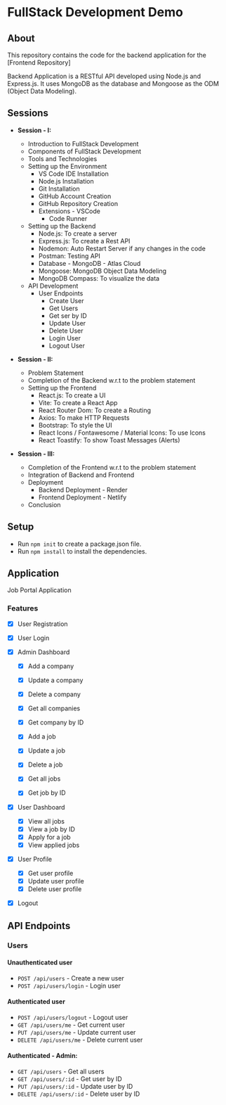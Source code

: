 # FullStack Development Demo

## About

This repository contains the code for the backend application for the [Frontend Repository]

Backend Application is a RESTful API developed using Node.js and Express.js. It uses MongoDB as the database and Mongoose as the ODM (Object Data Modeling).


## Sessions

- **Session - I:**
    - Introduction to FullStack Development
    - Components of FullStack Development
    - Tools and Technologies
    - Setting up the Environment
        - VS Code IDE Installation
        - Node.js Installation
        - Git Installation
        - GitHub Account Creation
        - GitHub Repository Creation 
        - Extensions - VSCode
            - Code Runner
    - Setting up the Backend
        - Node.js: To create a server
        - Express.js: To create a Rest API
        - Nodemon: Auto Restart Server if any changes in the code
        - Postman: Testing API
        - Database - MongoDB - Atlas Cloud
        - Mongoose: MongoDB Object Data Modeling
        - MongoDB Compass: To visualize the data
    - API Development 
        - User Endpoints
            - Create User
            - Get Users
            - Get ser by ID
            - Update User
            - Delete User
            - Login User
            - Logout User

- **Session - II:**
    - Problem Statement
    - Completion of the Backend w.r.t to the problem statement
    - Setting up the Frontend
        - React.js: To create a UI
        - Vite: To create a React App
        - React Router Dom: To create a Routing
        - Axios: To make HTTP Requests
        - Bootstrap: To style the UI
        - React Icons / Fontawesome / Material Icons: To use Icons
        - React Toastify: To show Toast Messages (Alerts)
    
- **Session - III:**
    - Completion of the Frontend w.r.t to the problem statement
    - Integration of Backend and Frontend
    - Deployment
        - Backend Deployment - Render
        - Frontend Deployment - Netlify
    - Conclusion

## Setup

- Run `npm init` to create a package.json file.
- Run `npm install` to install the dependencies.

## Application

Job Portal Application

### Features

- [x] User Registration
- [x] User Login

- [x] Admin Dashboard

  - [x] Add a company
  - [x] Update a company
  - [x] Delete a company
  - [x] Get all companies
  - [x] Get company by ID

  - [x] Add a job
  - [x] Update a job
  - [x] Delete a job
  - [x] Get all jobs
  - [x] Get job by ID

- [x] User Dashboard

  - [x] View all jobs
  - [x] View a job by ID
  - [x] Apply for a job
  - [x] View applied jobs

- [x] User Profile

  - [x] Get user profile
  - [x] Update user profile
  - [x] Delete user profile

- [x] Logout

## API Endpoints

### Users

#### Unauthenticated user

- `POST /api/users` - Create a new user
- `POST /api/users/login` - Login user

#### Authenticated user

- `POST /api/users/logout` - Logout user
- `GET /api/users/me` - Get current user
- `PUT /api/users/me` - Update current user
- `DELETE /api/users/me` - Delete current user

#### Authenticated - Admin:

- `GET /api/users` - Get all users
- `GET /api/users/:id` - Get user by ID
- `PUT /api/users/:id` - Update user by ID
- `DELETE /api/users/:id` - Delete user by ID
